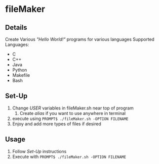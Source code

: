 # fileMaker
## Details
Create Various *"Hello World!"* programs for various languages
Supported Languages:
- C
- C++
- Java
- Python
- Makefile
- Bash

## Set-Up
1. Change *USER* variables in fileMaker.sh near top of program
    1. Create *alias* if you want to use anywhere in terminal
2. execute using `PROMPT$ ./fileMaker.sh -OPTION FILENAME`
3. Enjoy and add more types of files if desired 

## Usage
1. Follow *Set-Up* instructions
2. Execute with `PROMPT$ ./fileMaker.sh -OPTION FILENAME`
